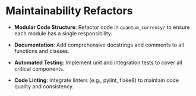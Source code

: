 # Maintainability Refactors

- **Modular Code Structure**:
  Refactor code in `quantum_currency/` to ensure each module has a single responsibility.

- **Documentation**:
  Add comprehensive docstrings and comments to all functions and classes.

- **Automated Testing**:
  Implement unit and integration tests to cover all critical components.

- **Code Linting**:
  Integrate linters (e.g., pylint, flake8) to maintain code quality and consistency.
